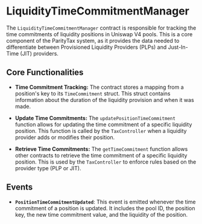 # LiquidityTimeCommitmentManager

The `LiquidityTimeCommitmentManager` contract is responsible for tracking the time commitments of liquidity positions in Uniswap V4 pools. This is a core component of the ParityTax system, as it provides the data needed to differentiate between Provisioned Liquidity Providers (PLPs) and Just-In-Time (JIT) providers.

## Core Functionalities

- **Time Commitment Tracking:** The contract stores a mapping from a position's key to its `TimeCommitment` struct. This struct contains information about the duration of the liquidity provision and when it was made.

- **Update Time Commitments:** The `updatePositionTimeCommitment` function allows for updating the time commitment of a specific liquidity position. This function is called by the `TaxController` when a liquidity provider adds or modifies their position.

- **Retrieve Time Commitments:** The `getTimeCommitment` function allows other contracts to retrieve the time commitment of a specific liquidity position. This is used by the `TaxController` to enforce rules based on the provider type (PLP or JIT).

## Events

- **`PositionTimeCommitmentUpdated`**: This event is emitted whenever the time commitment of a position is updated. It includes the pool ID, the position key, the new time commitment value, and the liquidity of the position.
